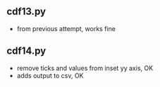 ## cdf13.py
- from previous attempt, works fine

## cdf14.py
- remove ticks and values from inset yy axis, OK
- adds output to csv, OK